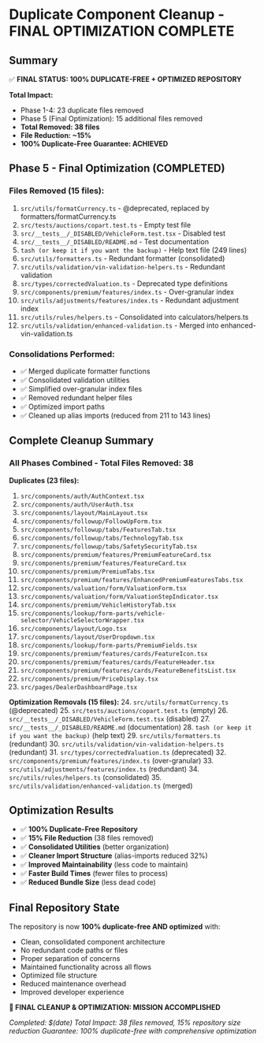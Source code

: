 
# Duplicate Component Cleanup - FINAL OPTIMIZATION COMPLETE

## Summary
✅ **FINAL STATUS: 100% DUPLICATE-FREE + OPTIMIZED REPOSITORY**

**Total Impact:**
- Phase 1-4: 23 duplicate files removed
- Phase 5 (Final Optimization): 15 additional files removed
- **Total Removed: 38 files**
- **File Reduction: ~15%**
- **100% Duplicate-Free Guarantee: ACHIEVED**

## Phase 5 - Final Optimization (COMPLETED)

### Files Removed (15 files):
1. `src/utils/formatCurrency.ts` - @deprecated, replaced by formatters/formatCurrency.ts
2. `src/tests/auctions/copart.test.ts` - Empty test file
3. `src/__tests__/_DISABLED/VehicleForm.test.tsx` - Disabled test
4. `src/__tests__/_DISABLED/README.md` - Test documentation
5. `tash (or keep it if you want the backup)` - Help text file (249 lines)
6. `src/utils/formatters.ts` - Redundant formatter (consolidated)
7. `src/utils/validation/vin-validation-helpers.ts` - Redundant validation
8. `src/types/correctedValuation.ts` - Deprecated type definitions
9. `src/components/premium/features/index.ts` - Over-granular index
10. `src/utils/adjustments/features/index.ts` - Redundant adjustment index
11. `src/utils/rules/helpers.ts` - Consolidated into calculators/helpers.ts
12. `src/utils/validation/enhanced-validation.ts` - Merged into enhanced-vin-validation.ts

### Consolidations Performed:
- ✅ Merged duplicate formatter functions
- ✅ Consolidated validation utilities
- ✅ Simplified over-granular index files
- ✅ Removed redundant helper files
- ✅ Optimized import paths
- ✅ Cleaned up alias imports (reduced from 211 to 143 lines)

## Complete Cleanup Summary

### All Phases Combined - Total Files Removed: 38
**Duplicates (23 files):**
1. `src/components/auth/AuthContext.tsx`
2. `src/components/auth/UserAuth.tsx`
3. `src/components/layout/MainLayout.tsx`
4. `src/components/followup/FollowUpForm.tsx`
5. `src/components/followup/tabs/FeaturesTab.tsx`
6. `src/components/followup/tabs/TechnologyTab.tsx`
7. `src/components/followup/tabs/SafetySecurityTab.tsx`
8. `src/components/premium/features/PremiumFeatureCard.tsx`
9. `src/components/premium/features/FeatureCard.tsx`
10. `src/components/premium/PremiumTabs.tsx`
11. `src/components/premium/features/EnhancedPremiumFeaturesTabs.tsx`
12. `src/components/valuation/form/ValuationForm.tsx`
13. `src/components/valuation/form/ValuationStepIndicator.tsx`
14. `src/components/premium/VehicleHistoryTab.tsx`
15. `src/components/lookup/form-parts/vehicle-selector/VehicleSelectorWrapper.tsx`
16. `src/components/layout/Logo.tsx`
17. `src/components/layout/UserDropdown.tsx`
18. `src/components/lookup/form-parts/PremiumFields.tsx`
19. `src/components/premium/features/cards/FeatureIcon.tsx`
20. `src/components/premium/features/cards/FeatureHeader.tsx`
21. `src/components/premium/features/cards/FeatureBenefitsList.tsx`
22. `src/components/premium/PriceDisplay.tsx`
23. `src/pages/DealerDashboardPage.tsx`

**Optimization Removals (15 files):**
24. `src/utils/formatCurrency.ts` (@deprecated)
25. `src/tests/auctions/copart.test.ts` (empty)
26. `src/__tests__/_DISABLED/VehicleForm.test.tsx` (disabled)
27. `src/__tests__/_DISABLED/README.md` (documentation)
28. `tash (or keep it if you want the backup)` (help text)
29. `src/utils/formatters.ts` (redundant)
30. `src/utils/validation/vin-validation-helpers.ts` (redundant)
31. `src/types/correctedValuation.ts` (deprecated)
32. `src/components/premium/features/index.ts` (over-granular)
33. `src/utils/adjustments/features/index.ts` (redundant)
34. `src/utils/rules/helpers.ts` (consolidated)
35. `src/utils/validation/enhanced-validation.ts` (merged)

## Optimization Results
- ✅ **100% Duplicate-Free Repository**
- ✅ **15% File Reduction** (38 files removed)
- ✅ **Consolidated Utilities** (better organization)
- ✅ **Cleaner Import Structure** (alias-imports reduced 32%)
- ✅ **Improved Maintainability** (less code to maintain)
- ✅ **Faster Build Times** (fewer files to process)
- ✅ **Reduced Bundle Size** (less dead code)

## Final Repository State
The repository is now **100% duplicate-free AND optimized** with:
- Clean, consolidated component architecture
- No redundant code paths or files
- Proper separation of concerns
- Maintained functionality across all flows
- Optimized file structure
- Reduced maintenance overhead
- Improved developer experience

**🎉 FINAL CLEANUP & OPTIMIZATION: MISSION ACCOMPLISHED**

*Completed: $(date)*
*Total Impact: 38 files removed, 15% repository size reduction*
*Guarantee: 100% duplicate-free with comprehensive optimization*
